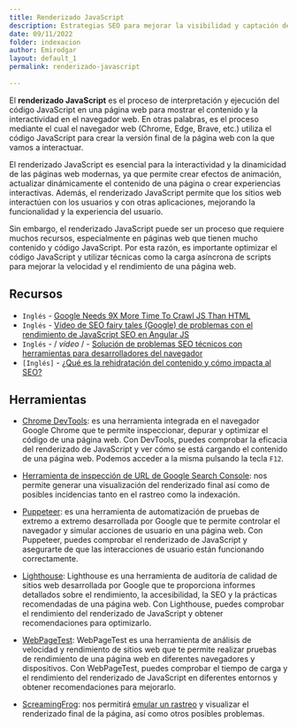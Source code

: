 ```yaml
---
title: Renderizado JavaScript
description: Estrategias SEO para mejorar la visibilidad y captación de tráfico desde Google Discover 
date: 09/11/2022
folder: indexacion
author: Emirodgar
layout: default_1
permalink: renderizado-javascript
  
---
```



El **renderizado JavaScript** es el proceso de interpretación y ejecución del código JavaScript en una página web para mostrar el contenido y la interactividad en el navegador web. En otras palabras, es el proceso mediante el cual el navegador web (Chrome, Edge, Brave, etc.) utiliza el código JavaScript para crear la versión final de la página web con la que vamos a interactuar.

El renderizado JavaScript es esencial para la interactividad y la dinamicidad de las páginas web modernas, ya que permite crear efectos de animación, actualizar dinámicamente el contenido de una página o crear experiencias interactivas. Además, el renderizado JavaScript permite que los sitios web interactúen con los usuarios y con otras aplicaciones, mejorando la funcionalidad y la experiencia del usuario.

Sin embargo, el renderizado JavaScript puede ser un proceso que requiere muchos recursos, especialmente en páginas web que tienen mucho contenido y código JavaScript. Por esta razón, es importante optimizar el código JavaScript y utilizar técnicas como la carga asíncrona de scripts para mejorar la velocidad y el rendimiento de una página web.

<section id="cs_recursos"></section>

## Recursos

- `Inglés` - [Google Needs 9X More Time To Crawl JS Than HTML](https://www.onely.com/blog/google-needs-9x-more-time-to-crawl-js-than-html/)
- `Inglés` - [Vídeo de SEO fairy tales (Google) de problemas con el rendimiento de JavaScript SEO en Angular JS](https://www.youtube.com/watch?v=viTCKHa8GEE)
- `Inglés` - / *vídeo* / - [Solución de problemas SEO técnicos con herramientas para desarrolladores del navegador](https://www.youtube.com/watch?v=Tfy9cPBfUTk)
- `[Inglés]` - [¿Qué es la rehidratación del contenido y cómo impacta al SEO?](https://www.aeripret.com/content-rehydration/)

<section id="cs_herramientas"></section>

## Herramientas


- [Chrome DevTools](https://developer.chrome.com/docs/devtools/): es una herramienta integrada en el navegador Google Chrome que te permite inspeccionar, depurar y optimizar el código de una página web. Con DevTools, puedes comprobar la eficacia del renderizado de JavaScript y ver cómo se está cargando el contenido de una página web. Podemos acceder a la misma pulsando la tecla `F12`.

- [Herramienta de inspección de URL de Google Search Console](https://support.google.com/webmasters/answer/9012289?hl=es): nos permite generar una visualización del renderizado final así como de posibles incidencias tanto en el rastreo como la indexación.

- [Puppeteer](https://pptr.dev/): es una herramienta de automatización de pruebas de extremo a extremo desarrollada por Google que te permite controlar el navegador y simular acciones de usuario en una página web. Con Puppeteer, puedes comprobar el renderizado de JavaScript y asegurarte de que las interacciones de usuario están funcionando correctamente.

- [Lighthouse](https://developer.chrome.com/docs/lighthouse/overview/): Lighthouse es una herramienta de auditoría de calidad de sitios web desarrollada por Google que te proporciona informes detallados sobre el rendimiento, la accesibilidad, la SEO y la prácticas recomendadas de una página web. Con Lighthouse, puedes comprobar el rendimiento del renderizado de JavaScript y obtener recomendaciones para optimizarlo.

- [WebPageTest](https://www.webpagetest.org/): WebPageTest es una herramienta de análisis de velocidad y rendimiento de sitios web que te permite realizar pruebas de rendimiento de una página web en diferentes navegadores y dispositivos. Con WebPageTest, puedes comprobar el tiempo de carga y el rendimiento del renderizado de JavaScript en diferentes entornos y obtener recomendaciones para mejorarlo.

- [ScreamingFrog](https://www.screamingfrog.co.uk/seo-spider/): nos permitirá [emular un rastreo](https://chuletaseo.com/emular-rastreo) y visualizar el renderizado final de la página, así como otros posibles problemas.



<section id="cs_pr"></section>